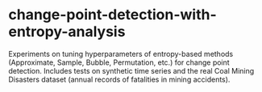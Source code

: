 # change-point-detection-with-entropy-analysis
Experiments on tuning hyperparameters of entropy-based methods (Approximate, Sample, Bubble, Permutation, etc.) for change point detection. Includes tests on synthetic time series and the real Coal Mining Disasters dataset (annual records of fatalities in mining accidents).
